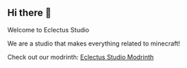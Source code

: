 ## Hi there 👋

Welcome to Eclectus Studio

We are a studio that makes everything related to minecraft!

Check out our modrinth: [Eclectus Studio Modrinth](https://modrinth.com/organization/eclectus-studio)
